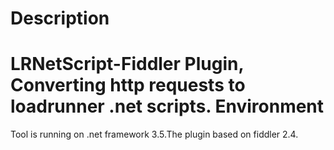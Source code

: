 Description
===========
LRNetScript-Fiddler Plugin, Converting http requests to loadrunner .net scripts.
Environment
===========
Tool is running on .net framework 3.5.The plugin based on fiddler 2.4.
